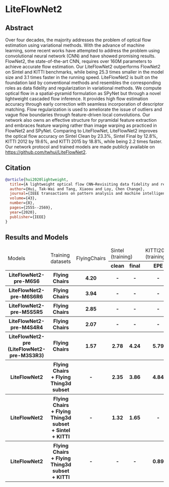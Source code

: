 # LiteFlowNet2

## Abstract

Over four decades, the majority addresses the problem of optical flow estimation using variational methods. With the
advance of machine learning, some recent works have attempted to address the problem using convolutional neural network (CNN)
and have showed promising results. FlowNet2, the state-of-the-art CNN, requires over 160M parameters to achieve accurate flow
estimation. Our LiteFlowNet2 outperforms FlowNet2 on Sintel and KITTI benchmarks, while being 25.3 times smaller in the model size
and 3.1 times faster in the running speed. LiteFlowNet2 is built on the foundation laid by conventional methods and resembles the
corresponding roles as data fidelity and regularization in variational methods. We compute optical flow in a spatial-pyramid formulation
as SPyNet but through a novel lightweight cascaded flow inference. It provides high flow estimation accuracy through early
correction with seamless incorporation of descriptor matching. Flow regularization is used to ameliorate the issue of outliers and vague
flow boundaries through feature-driven local convolutions. Our network also owns an effective structure for pyramidal feature extraction
and embraces feature warping rather than image warping as practiced in FlowNet2 and SPyNet. Comparing to LiteFlowNet,
LiteFlowNet2 improves the optical flow accuracy on Sintel Clean by 23.3%, Sintel Final by 12.8%, KITTI 2012 by 19.6%, and KITTI
2015 by 18.8%, while being 2.2 times faster. Our network protocol and trained models are made publicly available on
https://github.com/twhui/LiteFlowNet2.

## Citation

<!-- [ALGORITHM] -->

```bibtex
@article{hui2020lightweight,
  title={A lightweight optical flow CNN—Revisiting data fidelity and regularization},
  author={Hui, Tak-Wai and Tang, Xiaoou and Loy, Chen Change},
  journal={IEEE transactions on pattern analysis and machine intelligence},
  volume={43},
  number={8},
  pages={2555--2569},
  year={2020},
  publisher={IEEE}
}
```

## Results and Models

<table>
    <thead>
        <tr>
            <td rowspan=2>Models</td>
            <td rowspan=2>Training datasets</td>
            <td rowspan=2>FlyingChairs</td>
            <td colspan=2>Sintel (training)</td>
            <td colspan=1>KITTI2012 (training)</td>
            <td colspan=2>KITTI2015 (training)</td>
            <td rowspan=2>Log</td>
            <td rowspan=2>Config</td>
            <td rowspan=2>Download</td>
        </tr>
        <tr>
            <th>clean</th>
            <th>final</th>
            <th>EPE</th>
            <th>Fl-all</th>
            <th>EPE</th>
        </tr>
    </thead>
    <tbody>
        <tr>
            <th>LiteFlowNet2-pre-M6S6</th>
            <th>Flying Chairs</th>
            <th>4.20</th>
            <th>-</th>
            <th>-</th>
            <th>-</th>
            <th>-</th>
            <th>-</th>
            <th><a href='https://download.openmmlab.com/mmflow/liteflownet2/liteflownet2_pre_M6S6_8x1_flyingchairs_320x448.log.json'>log</a></th>
            <th><a href='https://download.openmmlab.com/mmflow/liteflownet2/liteflownet2_pre_M6S6_8x1_flyingchairs_320x448.py'>Config</a></th>
            <th><a href='https://download.openmmlab.com/mmflow/liteflownet2/liteflownet2_pre_M6S6_8x1_flyingchairs_320x448.pth'>Model</a></th>
        </tr>
        <tr>
            <th>LiteFlowNet2-pre-M6S6R6</th>
            <th>Flying Chairs</th>
            <th>3.94</th>
            <th>-</th>
            <th>-</th>
            <th>-</th>
            <th>-</th>
            <th>-</th>
            <th><a href='https://download.openmmlab.com/mmflow/liteflownet2/liteflownet2_pre_M6S6R6_8x1_flyingchairs_320x448.log.json'>log</a></th>
            <th><a href='https://download.openmmlab.com/mmflow/liteflownet2/liteflownet2_pre_M6S6R6_8x1_flyingchairs_320x448.py'>Config</a></th>
            <th><a href='https://download.openmmlab.com/mmflow/liteflownet2/liteflownet2_pre_M6S6R6_8x1_flyingchairs_320x448.pth'>Model</a></th>
        </tr>
        <tr>
            <th>LiteFlowNet2-pre-M5S5R5</th>
            <th>Flying Chairs</th>
            <th>2.85</th>
            <th>-</th>
            <th>-</th>
            <th>-</th>
            <th>-</th>
            <th>-</th>
            <th><a href='https://download.openmmlab.com/mmflow/liteflownet2/liteflownet2_pre_M5S5R5_8x1_flyingchairs_320x448.log.json'>log</a></th>
            <th><a href='https://download.openmmlab.com/mmflow/liteflownet2/liteflownet2_pre_M5S5R5_8x1_flyingchairs_320x448.py'>Config</a></th>
            <th><a href='https://download.openmmlab.com/mmflow/liteflownet2/liteflownet2_pre_M5S5R5_8x1_flyingchairs_320x448.pth'>Model</a></th>
        </tr>
        <tr>
            <th>LiteFlowNet2-pre-M4S4R4</th>
            <th>Flying Chairs</th>
            <th>2.07</th>
            <th>-</th>
            <th>-</th>
            <th>-</th>
            <th>-</th>
            <th>-</th>
            <th><a href='https://download.openmmlab.com/mmflow/liteflownet2/liteflownet2_pre_M4S4R4_8x1_flyingchairs_320x448.log.json'>log</a></th>
            <th><a href='https://download.openmmlab.com/mmflow/liteflownet2/liteflownet2_pre_M4S4R4_8x1_flyingchairs_320x448.py'>Config</a></th>
            <th><a href='https://download.openmmlab.com/mmflow/liteflownet2/liteflownet2_pre_M4S4R4_8x1_flyingchairs_320x448.pth'>Model</a></th>
        </tr>
        <tr>
            <th>LiteFlowNet2-pre (LiteFlowNet2-pre-M3S3R3)</th>
            <th>Flying Chairs</th>
            <th>1.57</th>
            <th>2.78</th>
            <th>4.24</th>
            <th>5.79</th>
            <th>39.42%</th>
            <th>14.34</th>
            <th><a href='https://download.openmmlab.com/mmflow/liteflownet2/liteflownet2_pre_M3S3R3_8x1_flyingchairs_320x448.log.json'>log</a></th>
            <th><a href='https://download.openmmlab.com/mmflow/liteflownet2/liteflownet2_pre_M3S3R3_8x1_flyingchairs_320x448.py'>Config</a></th>
            <th><a href='https://download.openmmlab.com/mmflow/liteflownet2/liteflownet2_pre_M3S3R3_8x1_flyingchairs_320x448.pth'>Model</a></th>
        </tr>
        <tr>
            <th>LiteFlowNet2</th>
            <th>Flying Chairs + Flying Thing3d subset</th>
            <th>-</th>
            <th>2.35</th>
            <th>3.86</th>
            <th>4.84</th>
            <th>32.87%</th>
            <th>12.07</th>
            <th><a href='https://download.openmmlab.com/mmflow/liteflownet2/liteflownet2_8x1_500k_flyingthing3d_subset_384x768.log.json'>log</a></th>
            <th><a href='https://download.openmmlab.com/mmflow/liteflownet2/liteflownet2_8x1_500k_flyingthing3d_subset_384x768.py'>Config</a></th>
            <th><a href='https://download.openmmlab.com/mmflow/liteflownet2/liteflownet2_8x1_500k_flyingthing3d_subset_384x768.pth'>Model</a></th>
        </tr>
        <tr>
            <th>LiteFlowNet2</th>
            <th>Flying Chairs + Flying Thing3d subset + Sintel + KITTI</th>
            <th>-</th>
            <th>1.32</th>
            <th>1.65</th>
            <th>-</th>
            <th>-</th>
            <th>-</th>
            <th><a href='https://download.openmmlab.com/mmflow/liteflownet2/liteflownet2_ft_4x1_600k_sintel_kitti_320x768.log.json'>log</a></th>
            <th><a href='https://download.openmmlab.com/mmflow/liteflownet2/liteflownet2_ft_4x1_600k_sintel_kitti_320x768.py'>Config</a></th>
            <th><a href='https://download.openmmlab.com/mmflow/liteflownet2/liteflownet2_ft_4x1_600k_sintel_kitti_320x768.pth'>Model</a></th>
        </tr>
        <tr>
            <th>LiteFlowNet2</th>
            <th>Flying Chairs + Flying Thing3d subset + KITTI</th>
            <th>-</th>
            <th>-</th>
            <th>-</th>
            <th>0.89</th>
            <th>4.31%</th>
            <th>1.24</th>
            <th><a href='https://download.openmmlab.com/mmflow/liteflownet2/liteflownet2_ft_4x1_500k_kitti_320x896.log.json'>log</a></th>
            <th><a href='https://download.openmmlab.com/mmflow/liteflownet2/liteflownet2_ft_4x1_500k_kitti_320x896.py'>Config</a></th>
            <th><a href='https://download.openmmlab.com/mmflow/liteflownet2/liteflownet2_ft_4x1_500k_kitti_320x896.pth'>Model</a></th>
        </tr>
    </tbody>
</table>
